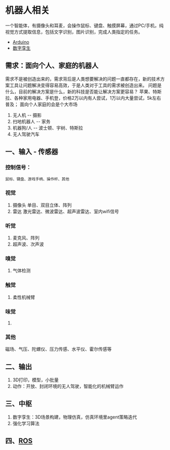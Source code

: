 # 机器人相关

一个智能体，有摄像头和耳麦，会操作鼠标、键盘、触摸屏幕，通过PC/手机，纯视觉方式提取信息，包括文字识别，图片识别，完成人类指定的任务。

* [Arduino](./Arduino.md)
* [数字孪生](./digital_twins.md)


## 需求：面向个人、家庭的机器人
需求不是被创造出来的，需求背后是人类想要解决的问题一直都存在，新的技术方案工具让问题解决变得容易高效，于是人类对于工具的需求被创造出来。
问题是什么，目前的解决方案是什么，新的科技是否能让解决方案更容易？
苹果、特斯拉、各种家用电器、手机登，价格2万以内有人尝试，1万以内大量尝试，5k左右普及；
面向个人家庭的会是个大市场

1. 无人机 -- 摄影
2. 扫地机器人 -- 家务
3. 机器狗/人 -- 波士顿、宇树、特斯拉
4. 无人驾驶汽车 


## 一、输入 - 传感器
### 控制信号：
    鼠标、键盘、游戏手柄、操作杆、其他

### 视觉
1. 摄像头
    单目、双目立体、阵列
2. 雷达
    激光雷达、微波雷达、超声波雷达、室内wifi信号


### 听觉
1. 麦克风、阵列
2. 超声波、次声波

### 嗅觉
1. 气体检测

### 触觉
1. 柔性机械臂

### 味觉
1. 

### 其他
磁场、气压、陀螺仪、压力传感、水平仪、霍尔传感等



## 二、输出
1. 3D打印，模型，小批量
2. 动作：开放、封闭环境的无人驾驶，智能化的机械臂运作


## 三、中枢
1. 数字孪生：3D场景构建，物理仿真，仿真环境里agent策略迭代
2. 强化学习算法

## 四、[ROS](./ros.md)

